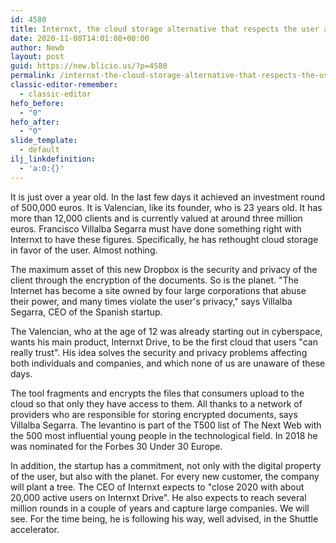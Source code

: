 ```yaml
---
id: 4580
title: Internxt, the cloud storage alternative that respects the user and the planet
date: 2020-11-08T14:01:08+00:00
author: Newb
layout: post
guid: https://new.blicio.us/?p=4580
permalink: /internxt-the-cloud-storage-alternative-that-respects-the-user-and-the-planet/
classic-editor-remember:
  - classic-editor
hefo_before:
  - "0"
hefo_after:
  - "0"
slide_template:
  - default
ilj_linkdefinition:
  - 'a:0:{}'
---
```

It is just over a year old. In the last few days it achieved an investment round of 500,000 euros. It is Valencian, like its founder, who is 23 years old. It has more than 12,000 clients and is currently valued at around three million euros. Francisco Villalba Segarra must have done something right with Internxt to have these figures. Specifically, he has rethought cloud storage in favor of the user. Almost nothing.

The maximum asset of this new Dropbox is the security and privacy of the client through the encryption of the documents. So is the planet. "The Internet has become a site owned by four large corporations that abuse their power, and many times violate the user's privacy," says Villalba Segarra, CEO of the Spanish startup.

The Valencian, who at the age of 12 was already starting out in cyberspace, wants his main product, Internxt Drive, to be the first cloud that users "can really trust". His idea solves the security and privacy problems affecting both individuals and companies, and which none of us are unaware of these days.

The tool fragments and encrypts the files that consumers upload to the cloud so that only they have access to them. All thanks to a network of providers who are responsible for storing encrypted documents, says Villalba Segarra. The levantino is part of the T500 list of The Next Web with the 500 most influential young people in the technological field. In 2018 he was nominated for the Forbes 30 Under 30 Europe.

In addition, the startup has a commitment, not only with the digital property of the user, but also with the planet. For every new customer, the company will plant a tree. The CEO of Internxt expects to "close 2020 with about 20,000 active users on Internxt Drive". He also expects to reach several million rounds in a couple of years and capture large companies. We will see. For the time being, he is following his way, well advised, in the Shuttle accelerator.
